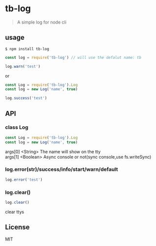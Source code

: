 # tb-log
> A simple log for node cli

## usage
```shell
$ npm install tb-log
```

```js
const log = require('tb-log') // will use the defalut name: tb

log.warn('test')
```
or
```js
const Log = require('tb-log').Log
const log = new Log('name', true)

log.success('test')
```

## API

### class Log
```js
const Log = require('tb-log').Log
const log = new Log('name', true)
```
args[0] &lt;String&gt; The name will show on the tty  
args[1] &lt;Boolean&gt; Async console or not(sync console,use fs.writeSync) 

### log.error(str)/success/info/start/warn/default
```js
log.error('test')
```

### log.clear()
```js
log.clear()
```
clear ttys

## License

MIT